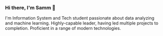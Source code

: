 ### Hi there, I'm Samm 👋
I'm Information System and Tech student passionate about data analyzing and machine learning. Highly-capable leader, having led multiple projects to completion. Proficient in a range of modern technologies. 
<!--
**wafikasamsea/wafikasamsea** is a ✨ _special_ ✨ repository because its `README.md` (this file) appears on your GitHub profile.

Here are some ideas to get you started:

- 🔭 I’m currently working on ...
- 🌱 I’m currently learning ...
- 👯 I’m looking to collaborate on ...
- 🤔 I’m looking for help with ...
- 💬 Ask me about ...
- 📫 How to reach me: ...
- 😄 Pronouns: ...
- ⚡ Fun fact: ...
-->
